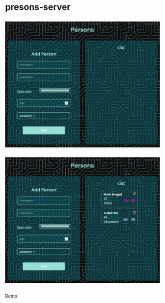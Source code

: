 ﻿# presons-server
 
##
![screenshot](https://github.com/saramazal/persons-server/blob/main/persons-server.png)
##
![screenshot2](https://github.com/saramazal/persons-server/blob/main/persons-server-2.png)

## 
 [Demo](https://person-server.herokuapp.com/)
